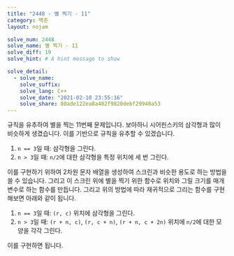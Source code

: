 ```yaml
---
title: "2448 - 별 찍기 - 11"
category: 백준
layout: nojam

solve_num: 2448
solve_name: 별 찍기 - 11
solve_diff: 19
solve_hint: # A hint message to show

solve_detail:
  - solve_name:
    solve_suffix:
    solve_lang: C++
    solve_date: "2021-02-10 23:55:16"
    solve_share: 80ade122ea0a402f9820debf29940a53
---
```


규칙을 유추하여 별을 찍는 11번째 문제입니다. 보아하니 시어핀스키의 삼각형과 많이 비슷하게 생겼습니다. 이를 기반으로 규칙을 유추할 수 있겠습니다.

1. `n == 3`일 때: 삼각형을 그린다.
1. `n > 3`일 때: `n/2`에 대한 삼각형을 특정 위치에 세 번 그린다.

이를 구현하기 위하여 2차원 문자 배열을 생성하여 스크린과 비슷한 용도로 하는 방법을 쓸 수 있습니다. 그리고 이 스크린 위에 별을 찍기 위한 함수로 위치와 그릴 크기를 매개 변수로 하는 함수를 만듭니다. 그리고 위의 방법에 따라 재귀적으로 그리는 함수를 구현해보면 아래와 같이 됩니다.

1. `n == 3`일 때: `(r, c)` 위치에 삼각형을 그린다.
2. `n > 3`일 때: `(r + n, c)`, `(r, c + n)`, `(r + n, c + 2n)` 위치에 `n/2`에 대한 모양을 각각 그린다.

이를 구현하면 됩니다.
